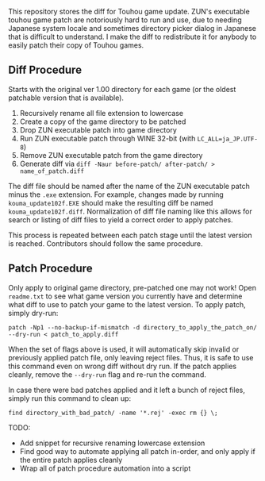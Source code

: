 This repository stores the diff for Touhou game update. ZUN's executable touhou game patch are notoriously hard to run and use, due to needing Japanese system locale and sometimes directory picker dialog in Japanese that is difficult to understand. I make the diff to redistribute it for anybody to easily patch their copy of Touhou games.

## Diff Procedure
Starts with the original ver 1.00 directory for each game (or the oldest patchable version that is available).

1. Recursively rename all file extension to lowercase
2. Create a copy of the game directory to be patched
3. Drop ZUN executable patch into game directory
4. Run ZUN executable patch through WINE 32-bit (with `LC_ALL=ja_JP.UTF-8`)
5. Remove ZUN executable patch from the game directory
6. Generate diff via `diff -Naur before-patch/ after-patch/ > name_of_patch.diff`

The diff file should be named after the name of the ZUN executable patch minus the `.exe` extension. For example, changes made by running `kouma_update102f.EXE` should make the resulting diff be named `kouma_update102f.diff`. Normalization of diff file naming like this allows for search or listing of diff files to yield a correct order to apply patches.

This process is repeated between each patch stage until the latest version is reached. Contributors should follow the same procedure.

## Patch Procedure
Only apply to original game directory, pre-patched one may not work! Open `readme.txt` to see what game version you currently have and determine what diff to use to patch your game to the latest version. To apply patch, simply dry-run:
```
patch -Np1 --no-backup-if-mismatch -d directory_to_apply_the_patch_on/ --dry-run < patch_to_apply.diff
```
When the set of flags above is used, it will automatically skip invalid or previously applied patch file, only leaving reject files. Thus, it is safe to use this command even on wrong diff without dry run. If the patch applies cleanly, remove the `--dry-run` flag and re-run the command.

In case there were bad patches applied and it left a bunch of reject files, simply run this command to clean up:
```
find directory_with_bad_patch/ -name '*.rej' -exec rm {} \;
```

TODO:
- Add snippet for recursive renaming lowercase extension
- Find good way to automate applying all patch in-order, and only apply if the entire patch applies cleanly
- Wrap all of patch procedure automation into a script
